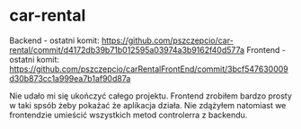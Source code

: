 # car-rental
Backend - ostatni komit: https://github.com/pszczepcio/car-rental/commit/d4172db39b71b012595a03974a3b9162f40d577a
Frontend - ostatni komit: https://github.com/pszczepcio/carRentalFrontEnd/commit/3bcf547630009d30b873cc1a999ea7b1af90d87a

Nie udało mi się ukończyć całego projektu. Frontend zrobiłem bardzo prosty w taki spsób żeby pokażać że aplikacja działa. 
Nie zdążyłem natomiast we frontendzie umieścić wszystkich metod controlerra z backendu. 
